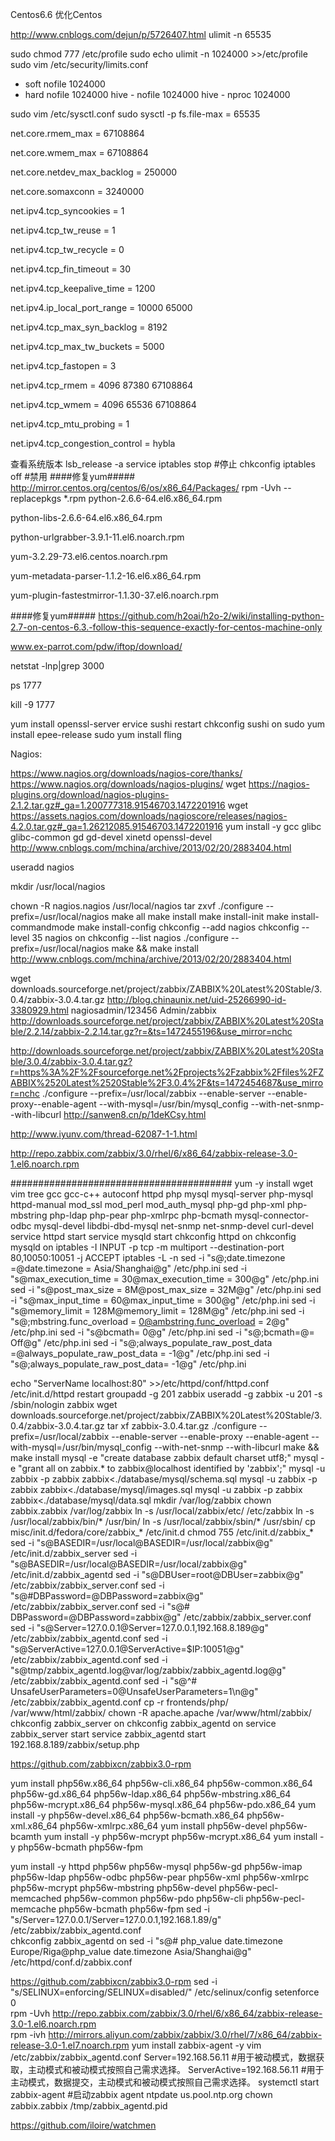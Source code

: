 Centos6.6
优化Centos

http://www.cnblogs.com/dejun/p/5726407.html
ulimit -n 65535

sudo chmod 777 /etc/profile
sudo  echo ulimit -n 1024000 >>/etc/profile 
sudo vim /etc/security/limits.conf
* soft nofile 1024000
* hard nofile 1024000
hive   - nofile 1024000
hive   - nproc  1024000

sudo vim /etc/sysctl.conf
sudo sysctl -p
fs.file-max = 65535

net.core.rmem_max = 67108864

net.core.wmem_max = 67108864

net.core.netdev_max_backlog = 250000

net.core.somaxconn = 3240000



net.ipv4.tcp_syncookies = 1

net.ipv4.tcp_tw_reuse = 1

net.ipv4.tcp_tw_recycle = 0

net.ipv4.tcp_fin_timeout = 30

net.ipv4.tcp_keepalive_time = 1200

net.ipv4.ip_local_port_range = 10000 65000

net.ipv4.tcp_max_syn_backlog = 8192

net.ipv4.tcp_max_tw_buckets = 5000

net.ipv4.tcp_fastopen = 3

net.ipv4.tcp_rmem = 4096 87380 67108864

net.ipv4.tcp_wmem = 4096 65536 67108864

net.ipv4.tcp_mtu_probing = 1

net.ipv4.tcp_congestion_control = hybla






查看系统版本 lsb_release -a
service iptables stop #停止
chkconfig iptables off #禁用
####修复yum#####
http://mirror.centos.org/centos/6/os/x86_64/Packages/
rpm -Uvh --replacepkgs *.rpm
python-2.6.6-64.el6.x86_64.rpm

python-libs-2.6.6-64.el6.x86_64.rpm

python-urlgrabber-3.9.1-11.el6.noarch.rpm

yum-3.2.29-73.el6.centos.noarch.rpm

yum-metadata-parser-1.1.2-16.el6.x86_64.rpm

yum-plugin-fastestmirror-1.1.30-37.el6.noarch.rpm

####修复yum#####
https://github.com/h2oai/h2o-2/wiki/installing-python-2.7-on-centos-6.3.-follow-this-sequence-exactly-for-centos-machine-only

www.ex-parrot.com/pdw/iftop/download/

netstat -lnp|grep 3000

ps 1777

kill -9 1777 



yum install openssl-server
ervice sushi restart
chkconfig sushi on
sudo yum install epee-release
sudo yum install fling

Nagios:

https://www.nagios.org/downloads/nagios-core/thanks/
https://www.nagios.org/downloads/nagios-plugins/
wget https://nagios-plugins.org/download/nagios-plugins-2.1.2.tar.gz#_ga=1.200777318.91546703.1472201916
wget https://assets.nagios.com/downloads/nagioscore/releases/nagios-4.2.0.tar.gz#_ga=1.26212085.91546703.1472201916
yum install -y gcc glibc glibc-common gd gd-devel xinetd openssl-devel
http://www.cnblogs.com/mchina/archive/2013/02/20/2883404.html

useradd nagios

mkdir /usr/local/nagios

chown -R nagios.nagios /usr/local/nagios
tar zxvf
./configure --prefix=/usr/local/nagios
make all
make install
make install-init
make install-commandmode
make install-config
chkconfig --add nagios
chkconfig --level 35 nagios on
chkconfig --list nagios
./configure --prefix=/usr/local/nagios
make && make install
http://www.cnblogs.com/mchina/archive/2013/02/20/2883404.html

wget downloads.sourceforge.net/project/zabbix/ZABBIX%20Latest%20Stable/3.0.4/zabbix-3.0.4.tar.gz
http://blog.chinaunix.net/uid-25266990-id-3380929.html
nagiosadmin/123456   Admin/zabbix
http://downloads.sourceforge.net/project/zabbix/ZABBIX%20Latest%20Stable/2.2.14/zabbix-2.2.14.tar.gz?r=&ts=1472455196&use_mirror=nchc


http://downloads.sourceforge.net/project/zabbix/ZABBIX%20Latest%20Stable/3.0.4/zabbix-3.0.4.tar.gz?r=https%3A%2F%2Fsourceforge.net%2Fprojects%2Fzabbix%2Ffiles%2FZABBIX%2520Latest%2520Stable%2F3.0.4%2F&ts=1472454687&use_mirror=nchc
./configure --prefix=/usr/local/zabbix --enable-server --enable-proxy--enable-agent --with-mysql=/usr/bin/mysql_config --with-net-snmp--with-libcurl
http://sanwen8.cn/p/1deKCsy.html



http://www.iyunv.com/thread-62087-1-1.html


http://repo.zabbix.com/zabbix/3.0/rhel/6/x86_64/zabbix-release-3.0-1.el6.noarch.rpm

########################################
yum -y install wget vim tree gcc gcc-c++ autoconf httpd php mysql mysql-server php-mysql httpd-manual mod_ssl mod_perl mod_auth_mysql php-gd php-xml php-mbstring php-ldap php-pear php-xmlrpc php-bcmath mysql-connector-odbc mysql-devel libdbi-dbd-mysql net-snmp net-snmp-devel curl-devel
service httpd start
service mysqld start
chkconfig httpd on
chkconfig mysqld on
iptables -I INPUT -p tcp -m multiport --destination-port 80,10050:10051 -j ACCEPT
iptables -L -n
sed -i "s@;date.timezone =@date.timezone = Asia/Shanghai@g" /etc/php.ini
sed -i "s@max_execution_time = 30@max_execution_time = 300@g" /etc/php.ini
sed -i "s@post_max_size = 8M@post_max_size = 32M@g" /etc/php.ini
sed -i "s@max_input_time = 60@max_input_time = 300@g" /etc/php.ini
sed -i "s@memory_limit = 128M@memory_limit = 128M@g" /etc/php.ini
sed -i "s@;mbstring.func_overload = 0@ambstring.func_overload = 2@g" /etc/php.ini
sed -i "s@bcmath= 0@g" /etc/php.ini
sed -i "s@;bcmath=@= Off@g" /etc/php.ini 
sed -i "s@;always_populate_raw_post_data =@always_populate_raw_post_data = -1@g" /etc/php.ini
sed -i "s@;always_populate_raw_post_data= -1@g" /etc/php.ini

echo "ServerName localhost:80" >>/etc/httpd/conf/httpd.conf
/etc/init.d/httpd restart
groupadd -g 201 zabbix
useradd -g zabbix -u 201 -s /sbin/nologin zabbix
wget downloads.sourceforge.net/project/zabbix/ZABBIX%20Latest%20Stable/3.0.4/zabbix-3.0.4.tar.gz
tar xf zabbix-3.0.4.tar.gz
./configure --prefix=/usr/local/zabbix --enable-server --enable-proxy --enable-agent --with-mysql=/usr/bin/mysql_config --with-net-snmp --with-libcurl
make && make install
mysql -e "create database zabbix default charset utf8;"
mysql -e "grant all on zabbix.* to zabbix@localhost identified by 'zabbix';"
mysql -u zabbix -p zabbix zabbix<./database/mysql/schema.sql
mysql -u zabbix -p zabbix zabbix<./database/mysql/images.sql
mysql -u zabbix -p zabbix zabbix<./database/mysql/data.sql
mkdir /var/log/zabbix
chown zabbix.zabbix /var/log/zabbix
ln -s /usr/local/zabbix/etc/ /etc/zabbix
ln -s /usr/local/zabbix/bin/* /usr/bin/
ln -s /usr/local/zabbix/sbin/* /usr/sbin/ 
cp misc/init.d/fedora/core/zabbix_* /etc/init.d
chmod 755 /etc/init.d/zabbix_*
sed -i "s@BASEDIR=/usr/local@BASEDIR=/usr/local/zabbix@g" /etc/init.d/zabbix_server
sed -i "s@BASEDIR=/usr/local@BASEDIR=/usr/local/zabbix@g" /etc/init.d/zabbix_agentd
sed -i "s@DBUser=root@DBUser=zabbix@g" /etc/zabbix/zabbix_server.conf
sed -i "s@#DBPassword=@DBPassword=zabbix@g" /etc/zabbix/zabbix_server.conf
sed -i "s@# DBPassword=@DBPassword=zabbix@g" /etc/zabbix/zabbix_server.conf
sed -i "s@Server=127.0.0.1@Server=127.0.0.1,192.168.8.189@g" /etc/zabbix/zabbix_agentd.conf
sed -i "s@ServerActive=127.0.0.1@ServerActive=$IP:10051@g" /etc/zabbix/zabbix_agentd.conf
sed -i "s@tmp/zabbix_agentd.log@var/log/zabbix/zabbix_agentd.log@g" /etc/zabbix/zabbix_agentd.conf
sed -i "s@^# UnsafeUserParameters=0@UnsafeUserParameters=1\n@g" /etc/zabbix/zabbix_agentd.conf
cp -r  frontends/php/ /var/www/html/zabbix/
chown -R apache.apache /var/www/html/zabbix/
chkconfig zabbix_server on
chkconfig zabbix_agentd on
service zabbix_server start
service zabbix_agentd start
192.168.8.189/zabbix/setup.php


https://github.com/zabbixcn/zabbix3.0-rpm

yum install php56w.x86_64 php56w-cli.x86_64 php56w-common.x86_64 
php56w-gd.x86_64 php56w-ldap.x86_64 php56w-mbstring.x86_64 
php56w-mcrypt.x86_64 php56w-mysql.x86_64 php56w-pdo.x86_64
yum install -y php56w-devel.x86_64 php56w-bcmath.x86_64 php56w-xml.x86_64 php56w-xmlrpc.x86_64 
yum install php56w-devel php56w-bcamth
yum install -y      php56w-mcrypt php56w-mcrypt.x86_64 
yum install -y     php56w-bcmath php56w-fpm

yum install -y httpd php56w php56w-mysql php56w-gd php56w-imap php56w-ldap php56w-odbc php56w-pear php56w-xml php56w-xmlrpc php56w-mcrypt php56w-mbstring php56w-devel php56w-pecl-memcached  php56w-common php56w-pdo php56w-cli php56w-pecl-memcache php56w-bcmath php56w-fpm
sed -i "s/Server\=127.0.0.1/Server\=127.0.0.1,192.168.1.89/g" /etc/zabbix/zabbix_agentd.conf  
chkconfig zabbix_agentd on
 sed -i "s@# php_value date.timezone Europe/Riga@php_value date.timezone Asia/Shanghai@g" /etc/httpd/conf.d/zabbix.conf

https://github.com/zabbixcn/zabbix3.0-rpm
sed -i "s/SELINUX=enforcing/SELINUX=disabled/" /etc/selinux/config
 setenforce 0  
rpm -Uvh http://repo.zabbix.com/zabbix/3.0/rhel/6/x86_64/zabbix-release-3.0-1.el6.noarch.rpm  
rpm -ivh http://mirrors.aliyun.com/zabbix/zabbix/3.0/rhel/7/x86_64/zabbix-release-3.0-1.el7.noarch.rpm
yum install zabbix-agent -y
vim /etc/zabbix/zabbix_agentd.conf 
Server=192.168.56.11
#用于被动模式，数据获取，主动模式和被动模式按照自己需求选择。
ServerActive=192.168.56.11
#用于主动模式，数据提交，主动模式和被动模式按照自己需求选择。
systemctl start zabbix-agent
#启动zabbix agent
ntpdate us.pool.ntp.org
chown zabbix.zabbix /tmp/zabbix_agentd.pid

https://github.com/iloire/watchmen
